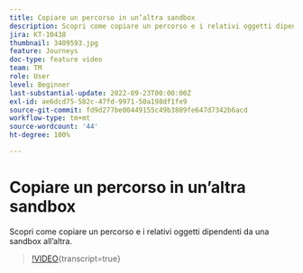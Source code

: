 ```yaml
---
title: Copiare un percorso in un’altra sandbox
description: Scopri come copiare un percorso e i relativi oggetti dipendenti da una sandbox all’altra.
jira: KT-10438
thumbnail: 3409593.jpg
feature: Journeys
doc-type: feature video
team: TM
role: User
level: Beginner
last-substantial-update: 2022-09-23T00:00:00Z
exl-id: ae6dcd75-582c-47fd-9971-50a198df1fe9
source-git-commit: fd9d277be00449155c49b3809fe647d7342b6acd
workflow-type: tm+mt
source-wordcount: '44'
ht-degree: 100%

---
```


# Copiare un percorso in un’altra sandbox

Scopri come copiare un percorso e i relativi oggetti dipendenti da una sandbox all’altra.

>[!VIDEO](https://video.tv.adobe.com/v/3409593?quality=12&learn=on){transcript=true}
